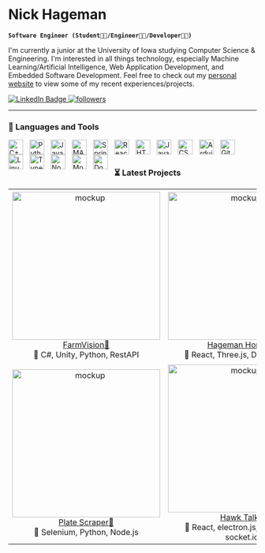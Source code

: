 # Nick Hageman

**`Software Engineer (Student👨‍🎓/Engineer👨‍🚀/Developer👨‍💻)`**

I'm currently a junior at the University of Iowa studying Computer Science & Engineering. I'm interested in all things technology, especially Machine Learning/Artificial Intelligence, Web Application Development, and Embedded Software Development. Feel free to check out my [personal website](https://nickhageman.com) to view some of my recent experiences/projects.

   <p align="left">
      <a href="www.linkedin.com/in/nick-hageman">
       <img src="https://img.shields.io/badge/LinkedIn-blue?style=for-the-badge&logo=linkedin&logoColor=white" alt="LinkedIn Badge"/>
      </a>
      <a href="https://www.github.com/Nick-Hageman">
         <img alt="followers" title="Follow me on Github" src="https://custom-icon-badges.demolab.com/github/followers/Nick-Hageman?color=236ad3&labelColor=1155ba&style=for-the-badge&logo=person-add&label=Follow&logoColor=white"/>
      </a>
   </p>

---

### 🧰 Languages and Tools

<img align="left" alt="C++" width="30px" style="padding-right:10px;" src="https://cdn.jsdelivr.net/gh/devicons/devicon/icons/cplusplus/cplusplus-line.svg" />
<img align="left" alt="Python" width="30px" style="padding-right:10px;" src="https://cdn.jsdelivr.net/gh/devicons/devicon/icons/python/python-plain.svg" />
<img align="left" alt="Java" width="30px" style="padding-right:10px;" src="https://cdn.jsdelivr.net/gh/devicons/devicon/icons/java/java-original.svg"/>
<img align="left" alt="MATLAB" width="30px" style="padding-right:10px;" src="https://cdn.jsdelivr.net/gh/devicons/devicon/icons/matlab/matlab-original.svg" />
<img align="left" alt="Spring" width="30px" style="padding-right:10px;" src="https://cdn.jsdelivr.net/gh/devicons/devicon/icons/spring/spring-original.svg" />
<img align="left" alt="React" width="30px" style="padding-right:10px;" src="https://cdn.jsdelivr.net/gh/devicons/devicon/icons/react/react-original.svg" />
<img align="left" alt="HTML" width="30px" style="padding-right:10px;" src="https://cdn.jsdelivr.net/gh/devicons/devicon/icons/html5/html5-plain.svg" />
<img align="left" alt="JavaScript" width="30px" style="padding-right:10px;" src="https://cdn.jsdelivr.net/gh/devicons/devicon/icons/javascript/javascript-plain.svg" />
<img align="left" alt="CSS" width="30px" style="padding-right:10px;" src="https://cdn.jsdelivr.net/gh/devicons/devicon/icons/css3/css3-plain.svg" />
<img align="left" alt="Arduino" width="30px" style="padding-right:10px;" src="https://cdn.jsdelivr.net/gh/devicons/devicon/icons/arduino/arduino-original-wordmark.svg" />
<img align="left" alt="Git" width="30px" style="padding-right:10px;" src="https://cdn.jsdelivr.net/gh/devicons/devicon/icons/git/git-original.svg" />
<img align="left" alt="Linux" width="30px" style="padding-right:10px;" src="https://cdn.jsdelivr.net/gh/devicons/devicon/icons/linux/linux-original.svg" />
<img align="left" alt="TypeScript" width="30px" style="padding-right:10px;" src="https://cdn.jsdelivr.net/gh/devicons/devicon/icons/typescript/typescript-plain.svg" />
<img align="left" alt="NodeJS" width="30px" style="padding-right:10px;" src="https://cdn.jsdelivr.net/gh/devicons/devicon/icons/nodejs/nodejs-original.svg" />
<img align="left" alt="MongoDB" width="30px" style="padding-right:10px;" src="https://cdn.jsdelivr.net/gh/devicons/devicon/icons/mongodb/mongodb-plain-wordmark.svg" />
<img align="left" alt="Docker" width="30px" style="padding-right:10px;" src="https://cdn.jsdelivr.net/gh/devicons/devicon/icons/docker/docker-original.svg" />
<br />

#

### ⏳ Latest Projects

<table>
  <tr>
    <td align="center">
      <img src="https://github.com/Nick-Hageman/Nick-Hageman/assets/91749467/b4bde178-43db-4728-8d43-faf71634172a" width="300" alt="mockup">
      <br>
       <a href="https://github.com/Nick-Hageman/FarmVision">FarmVision🌾</a>
      <br>
      🔨 C#, Unity, Python, RestAPI
    </td>
    <td align="center">
      <img src="https://github.com/Nick-Hageman/Nick-Hageman/assets/91749467/c5186862-f905-4f59-98c5-4f870967da92" width="300" alt="mockup">
      <br>
       <a href="https://hageman-homes.com/">Hageman Homes🏡</a>
      <br>
      🔨 React, Three.js, Docker, AWS
    </td>
    <td align="center">
      <img src="https://github.com/Nick-Hageman/Nick-Hageman/assets/91749467/508250de-b61a-4225-81c6-9e518a9c144e" width="300" alt="mockup">
      <br>
       <a href="https://github.com/Nick-Hageman/LeetGPT">LeetGPT💻</a>
      <br>
      🔨 React, OpenAI GPT, JavaScript
    </td>
  </tr>
  <tr>
    <td align="center">
      <img src="https://github.com/Nick-Hageman/Nick-Hageman/assets/91749467/c9d8ed2f-253b-428b-9aec-7d90c7dda655" width="300" alt="mockup">
      <br>
       <a href="https://github.com/Nick-Hageman/Hackathon2022">Plate Scraper🍴</a>
      <br>
      🔨 Selenium, Python, Node.js
    </td>
    <td align="center">
      <img src="https://github.com/Nick-Hageman/Nick-Hageman/assets/91749467/f0b21c2b-e8c0-4c85-97e0-2d1914a528a7" width="300" alt="mockup">
      <br>
       <a href="https://github.com/Nick-Hageman/Desktop-Native-Chat-Application">Hawk Talk🐥</a>
      <br>
      🔨 React, electron.js, MongoDB, socket.io
    </td>
    <td align="center">
      <img src="https://github.com/Nick-Hageman/Nick-Hageman/assets/91749467/e3f07601-3ff8-4daa-a0e5-905263d70100" width="300" alt="mockup">
      <br>
       <a href="https://github.com/Nick-Hageman/plant-hydration-monitor">Plant Hydration Monitor🌿</a>
      <br>
      🔨 Arduino, RestAPI, SQLite
    </td>
  </tr>
</table>
